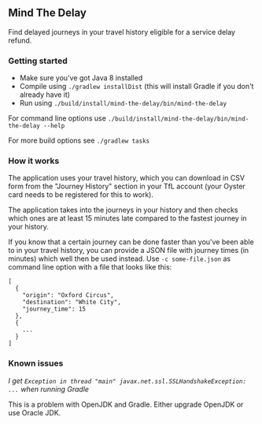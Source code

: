 ## Mind The Delay
Find delayed journeys in your travel history eligible for a service delay refund.

### Getting started

- Make sure you've got Java 8 installed
- Compile using `./gradlew installDist` (this will install Gradle if you don't already have it)
- Run using `./build/install/mind-the-delay/bin/mind-the-delay`

For command line options use `./build/install/mind-the-delay/bin/mind-the-delay --help`

For more build options see `./gradlew tasks`

### How it works

The application uses your travel history, which you can download in CSV form from the "Journey History" section 
in your TfL account (your Oyster card needs to be registered for this to work).

The application takes into the journeys in your history and then checks which ones are at least 15 minutes late 
compared to the fastest journey in your history.

If you know that a certain journey can be done faster than you've been able to in your travel history,
you can provide a JSON file with journey times (in minutes) which well then be used instead. Use `-c some-file.json` as
command line option with a file that looks like this:

```
[
  {
    "origin": "Oxford Circus",
    "destination": "White City",
    "journey_time": 15
  },
  {
    ...
  }
]
```

### Known issues

_I get `Exception in thread "main" javax.net.ssl.SSLHandshakeException: ...` when running Gradle_

This is a problem with OpenJDK and Gradle. Either upgrade OpenJDK or use Oracle JDK.